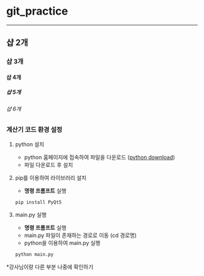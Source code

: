 # git_practice
---
## 샵 2개

### 샵 3개

#### 샵 4개

##### 샵 5개

###### 샵 6개

### 계산기 코드 환경 설정
1. python 설치
    - python 홈페이지에 접속하여 파일을 다운로드 ([python download](https://www.python.org/downloads))
    - 파일 다운로드 후 설치

2. pip를 이용하여 라이브러리 설치
    - **명령 프롬프트** 실행
    ``` sh
    pip install PyQt5
    ```

3. main.py 실행
    - **명령 프롬프트** 실행
    - main.py 파일이 존재하는 경로로 이동 (cd 경로명)
    - python을 이용하여 main.py 실행 
    ```sh
    python main.py
    ```

*강사님이랑 다른 부분 나중에 확인하기